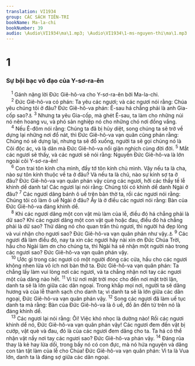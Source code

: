 ```yaml
---
translation: VI1934
group: CÁC SÁCH TIÊN-TRI
bookName: Ma-la-chi 
bookNumber: 39
audio: \Audio\VI1934\ma\1.mp3; \Audio\VI1934\1-ms-nguyen-thi\ma\1.mp3
---
```


<div class="title"><h1>1</h1><h3>Sự bội bạc vô đạo của Y-sơ-ra-ên</h3></div>
<span class="verse ma_1_1"> <sup>1</sup> Gánh nặng lời Đức Giê-hô-va cho Y-sơ-ra-ên bởi Ma-la-chi. <br/></span>
<span class="verse ma_1_2"> <sup>2</sup> Đức Giê-hô-va có phán: Ta yêu các ngươi; và các ngươi nói rằng: Chúa yêu chúng tôi ở đâu? Đức Giê-hô-va phán: Ê-sau há chẳng phải là anh Gia-cốp sao?<a data-toggle="tooltip" data-placement="bottom" title="Ro 9:13; Ma 1:2-5; Es 34:5-17; 63:1-6; Gie 49:7-22; Exe 25:12-14; 35:1-15; Am 1:11-12; Ap 1:1-14">⚓</a></span>
<span class="verse ma_1_3"><sup>3</sup> Nhưng ta yêu Gia-cốp, mà ghét Ê-sau, ta làm cho những núi nó nên hoang vu, và phó sản nghiệp nó cho những chó nơi đồng vắng. <br/></span>
<span class="verse ma_1_4"> <sup>4</sup> Nếu Ê-đôm nói rằng: Chúng ta đã bị hủy diệt, song chúng ta sẽ trở về dựng lại những nơi đổ nát, thì Đức Giê-hô-va vạn quân cũng phán rằng: Chúng nó sẽ dựng lại, nhưng ta sẽ đổ xuống, người ta sẽ gọi chúng nó là Cõi độc ác, và là dân mà Đức Giê-hô-va nổi giận nghịch cùng đời đời. </span>
<span class="verse ma_1_5"><sup>5</sup> Mắt các ngươi sẽ thấy, và các ngươi sẽ nói rằng: Nguyền Đức Giê-hô-va là lớn ngoài cõi Y-sơ-ra-ên! <br/></span>
<span class="verse ma_1_6"> <sup>6</sup> Con trai tôn kính cha mình, đầy tớ tôn kính chủ mình. Vậy nếu ta là cha, nào sự tôn kính thuộc về ta ở đâu? Và nếu ta là chủ, nào sự kính sợ ta ở đâu? Đức Giê-hô-va vạn quân phán vậy cùng các ngươi, hỡi các thầy tế lễ khinh dể danh ta! Các ngươi lại nói rằng: Chúng tôi có khinh dể danh Ngài ở đâu? </span>
<span class="verse ma_1_7"><sup>7</sup> Các ngươi dâng bánh ô uế trên bàn thờ ta, rồi các ngươi nói rằng: Chúng tôi có làm ô uế Ngài ở đâu? Ấy là ở điều các ngươi nói rằng: Bàn của Đức Giê-hô-va đáng khinh dể. <br/></span>
<span class="verse ma_1_8"> <sup>8</sup> Khi các ngươi dâng một con vật mù làm của lễ, điều đó há chẳng phải là dữ sao? Khi các ngươi dâng một con vật què hoặc đau, điều đó há chẳng phải là dữ sao? Thử dâng nó cho quan trấn thủ ngươi, thì người há đẹp lòng và vui nhận cho ngươi sao? Đức Giê-hô-va vạn quân phán như vậy.<a data-toggle="tooltip" data-placement="bottom" title="Phu 15:21">⚓</a></span>
<span class="verse ma_1_9"><sup>9</sup> Các ngươi đã làm điều đó, nay ta xin các ngươi hãy nài xin ơn Đức Chúa Trời, hầu cho Ngài làm ơn cho chúng ta, thì Ngài há sẽ nhận một người nào trong các ngươi sao? Đức Giê-hô-va vạn quân phán vậy. <br/></span>
<span class="verse ma_1_10"> <sup>10</sup> Ước gì trong các ngươi có một người đóng các cửa, hầu cho các ngươi không nhen lửa vô ích nơi bàn thờ ta. Đức Giê-hô-va vạn quân phán: Ta chẳng lấy làm vui lòng nơi các ngươi, và ta chẳng nhận nơi tay các ngươi một của dâng nào hết. </span>
<span class="verse ma_1_11"><sup>11</sup> Vì từ nơi mặt trời mọc cho đến nơi mặt trời lặn, danh ta sẽ là lớn giữa các dân ngoại. Trong khắp mọi nơi, người ta sẽ dâng hương và của lễ thanh sạch cho danh ta; vì danh ta sẽ là lớn giữa các dân ngoại, Đức Giê-hô-va vạn quân phán vậy. </span>
<span class="verse ma_1_12"><sup>12</sup> Song các ngươi đã làm uế tục danh ta mà rằng: Bàn của Đức Giê-hô-va là ô uế, đồ ăn đến từ trên nó là đáng khinh dể. <br/></span>
<span class="verse ma_1_13"> <sup>13</sup> Các ngươi lại nói rằng: Ôi! Việc khó nhọc là dường nào! Rồi các ngươi khinh dể nó, Đức Giê-hô-va vạn quân phán vậy! Các ngươi đem đến vật bị cướp, vật què và đau, đó là của các ngươi đem dâng cho ta. Ta há có thể nhận vật nầy nơi tay các ngươi sao? Đức Giê-hô-va phán vậy. </span>
<span class="verse ma_1_14"><sup>14</sup> Đáng rủa thay là kẻ hay lừa dối, trong bầy nó có con đực, mà nó hứa nguyện và dâng con tàn tật làm của lễ cho Chúa! Đức Giê-hô-va vạn quân phán: Vì ta là Vua lớn, danh ta là đáng sợ giữa các dân ngoại. <br/></span>
